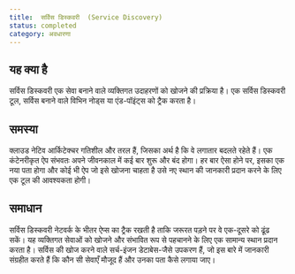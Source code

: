 ```yaml
---
title:  सर्विस डिस्कवरी  (Service Discovery)
status: completed
category: अवधारणा
---
```


## यह क्या है 

सर्विस डिस्कवरी एक सेवा बनाने वाले व्यक्तिगत उदाहरणों को खोजने की प्रक्रिया है। एक सर्विस डिस्कवरी टूल, सर्विस बनाने वाले विभिन नोड्स या एंड-पॉइंट्स को ट्रैक करता है।

## समस्या  

क्लाउड नेटिव आर्किटेक्चर गतिशील और तरल हैं, जिसका अर्थ है कि वे लगातार बदलते रहेते हैं। एक कंटेनरीकृत ऐप संभवतः अपने जीवनकाल में कई बार शुरू और बंद होगा। हर बार ऐसा होने पर, इसका एक नया पता होगा और कोई भी ऐप जो इसे खोजना चाहता है उसे नए स्थान की जानकारी प्रदान करने के लिए एक टूल की आवश्यकता होगी।

## समाधान

सर्विस डिस्कवरी नेटवर्क के भीतर ऐप्स का ट्रैक रखती है ताकि जरूरत पड़ने पर वे एक-दूसरे को ढूंढ सकें। यह व्यक्तिगत सेवाओं को खोजने और संभावित रूप से पहचानने के लिए एक सामान्य स्थान प्रदान करता है। सर्विस की खोज करने वाले सर्च-इंजन डेटाबेस-जैसे उपकरण हैं, जो इस बारे में जानकारी संग्रहीत करते हैं कि कौन सी सेवाएँ मौजूद हैं और उनका पता कैसे लगाया जाए।
